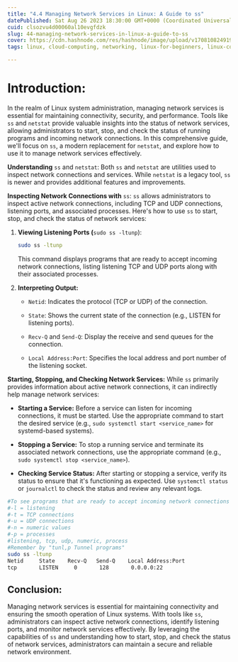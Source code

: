 ```yaml
---
title: "4.4 Managing Network Services in Linux: A Guide to ss"
datePublished: Sat Aug 26 2023 18:30:00 GMT+0000 (Coordinated Universal Time)
cuid: clsozvu4d00060al10evgfdzk
slug: 44-managing-network-services-in-linux-a-guide-to-ss
cover: https://cdn.hashnode.com/res/hashnode/image/upload/v1708108249196/d5e76079-e4ea-40be-8ba1-5c2385e9577d.png
tags: linux, cloud-computing, networking, linux-for-beginners, linux-commands, 90daysofdevops, shubhamlondhe, trainwithshubham

---
```


# **Introduction:**

In the realm of Linux system administration, managing network services is essential for maintaining connectivity, security, and performance. Tools like `ss` and `netstat` provide valuable insights into the status of network services, allowing administrators to start, stop, and check the status of running programs and incoming network connections. In this comprehensive guide, we'll focus on `ss`, a modern replacement for `netstat`, and explore how to use it to manage network services effectively.

**Understanding** `ss` and `netstat`: Both `ss` and `netstat` are utilities used to inspect network connections and services. While `netstat` is a legacy tool, `ss` is newer and provides additional features and improvements.

**Inspecting Network Connections with** `ss`: `ss` allows administrators to inspect active network connections, including TCP and UDP connections, listening ports, and associated processes. Here's how to use `ss` to start, stop, and check the status of network services:

1. **Viewing Listening Ports (**`sudo ss -ltunp`):
    
    ```bash
    sudo ss -ltunp
    ```
    
    This command displays programs that are ready to accept incoming network connections, listing listening TCP and UDP ports along with their associated processes.
    
2. **Interpreting Output:**
    
    * `Netid`: Indicates the protocol (TCP or UDP) of the connection.
        
    * `State`: Shows the current state of the connection (e.g., LISTEN for listening ports).
        
    * `Recv-Q` and `Send-Q`: Display the receive and send queues for the connection.
        
    * `Local Address:Port`: Specifies the local address and port number of the listening socket.
        

**Starting, Stopping, and Checking Network Services:** While `ss` primarily provides information about active network connections, it can indirectly help manage network services:

* **Starting a Service:** Before a service can listen for incoming connections, it must be started. Use the appropriate command to start the desired service (e.g., `sudo systemctl start <service_name>` for systemd-based systems).
    
* **Stopping a Service:** To stop a running service and terminate its associated network connections, use the appropriate command (e.g., `sudo systemctl stop <service_name>`).
    
* **Checking Service Status:** After starting or stopping a service, verify its status to ensure that it's functioning as expected. Use `systemctl status` or `journalctl` to check the status and review any relevant logs.
    

```bash
#To see programs that are ready to accept incoming network connections
#-l = listening
#-t = TCP connections
#-u = UDP connections
#-n = numeric values
#-p = processes
#listening, tcp, udp, numeric, process
#Remember by "tunl,p Tunnel programs"
sudo ss -ltunp
Netid     State    Recv-Q   Send-Q    Local Address:Port
tcp       LISTEN     0       128       0.0.0.0:22
```

## **Conclusion:**

Managing network services is essential for maintaining connectivity and ensuring the smooth operation of Linux systems. With tools like `ss`, administrators can inspect active network connections, identify listening ports, and monitor network services effectively. By leveraging the capabilities of `ss` and understanding how to start, stop, and check the status of network services, administrators can maintain a secure and reliable network environment.